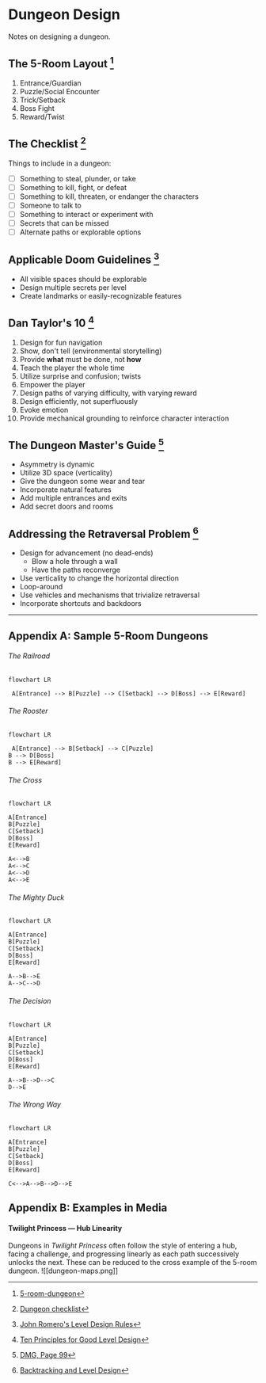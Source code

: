 # Dungeon Design

Notes on designing a dungeon. 

##  The 5-Room Layout [^1]

[^1]: [5-room-dungeon](https://nerdsonearth.com/2017/12/5-room-dungeon/)

1. Entrance/Guardian
2. Puzzle/Social Encounter
3. Trick/Setback
4. Boss Fight
5. Reward/Twist

##  The Checklist [^2]

[^2]: [Dungeon checklist](https://goblinpunch.blogspot.com/2016/01/dungeon-checklist.html)

Things to include in a dungeon:
- [ ] Something to steal, plunder, or take
- [ ] Something to kill, fight, or defeat
- [ ] Something to kill, threaten, or endanger the characters
- [ ] Someone to talk to
- [ ] Something to interact or experiment with
- [ ] Secrets that can be missed
- [ ] Alternate paths or explorable options

## Applicable Doom Guidelines [^3]

[^3]: [John Romero's Level Design Rules](https://youtu.be/ptHurafdCoQ)

- All visible spaces should be explorable
- Design multiple secrets per level
- Create landmarks or easily-recognizable features

## Dan Taylor's 10 [^4]

[^4]: [Ten Principles for Good Level Design](https://youtu.be/iNEe3KhMvXM)

1. Design for fun navigation
2. Show, don't tell (environmental storytelling)
3. Provide **what** must be done, not **how**
4. Teach the player the whole time
5. Utilize surprise and confusion; twists
6. Empower the player
7. Design paths of varying difficulty, with varying reward
8. Design efficiently, not superfluously
9. Evoke emotion
10. Provide mechanical grounding to reinforce character interaction


## The Dungeon Master's Guide [^5]

[^5]: [DMG, Page 99](https://5etools-mirror-1.github.io/book.html#dmg,5,dungeons,0)

- Asymmetry is dynamic
- Utilize 3D space (verticality)
- Give the dungeon some wear and tear
- Incorporate natural features
- Add multiple entrances and exits
- Add secret doors and rooms

## Addressing the Retraversal Problem [^6]

[^6]: [Backtracking and Level Design](https://youtu.be/-H97gCCJFXA)

- Design for advancement (no dead-ends)
	- Blow a hole through a wall
	- Have the paths reconverge
- Use verticality to change the horizontal direction
- Loop-around
- Use vehicles and mechanisms that trivialize retraversal
- Incorporate shortcuts and backdoors

---

## Appendix A: Sample 5-Room Dungeons

###### The Railroad

```mermaid
flowchart LR

 A[Entrance] --> B[Puzzle] --> C[Setback] --> D[Boss] --> E[Reward]
```
###### The Rooster

```mermaid
flowchart LR

 A[Entrance] --> B[Setback] --> C[Puzzle]
B --> D[Boss]
B --> E[Reward]
```
###### The Cross

```mermaid
flowchart LR

A[Entrance]
B[Puzzle]
C[Setback]
D[Boss]
E[Reward]

A<-->B
A<-->C
A<-->D
A<-->E
```

###### The Mighty Duck

```mermaid
flowchart LR

A[Entrance]
B[Puzzle]
C[Setback]
D[Boss]
E[Reward]
	
A-->B-->E
A-->C-->D
```
###### The Decision

```mermaid
flowchart LR

A[Entrance]
B[Puzzle]
C[Setback]
D[Boss]
E[Reward]
	
A-->B-->D-->C
D-->E
```
###### The Wrong Way

```mermaid
flowchart LR

A[Entrance]
B[Puzzle]
C[Setback]
D[Boss]
E[Reward]

C<-->A-->B-->D-->E
```
	
## Appendix B: Examples in Media
	
#### Twilight Princess — Hub Linearity
Dungeons in *Twilight Princess* often follow the style of entering a hub, facing a challenge, and progressing linearly as each path successively unlocks the next. These can be reduced to the cross example of the 5-room dungeon.
![[dungeon-maps.png]]